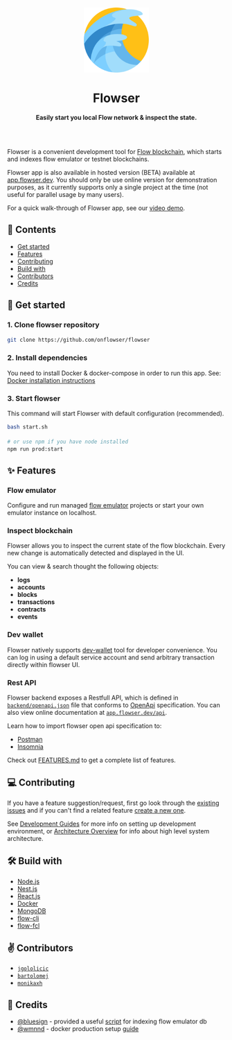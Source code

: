 <div align="center">
	<br>
	<img alt="Flowser logo" src="./docs/images/logo.png" width="150" height="150">
	<h1>Flowser</h1>
	<p>
		<b>Easily start you local Flow network & inspect the state.</b>
	</p>
	<br>
	<br>
</div>

Flowser is a convenient development tool for [Flow blockchain](https://www.onflow.org/), which starts and indexes flow emulator or testnet blockchains.

Flowser app is also available in hosted version (BETA) available at [app.flowser.dev](https://app.flowser.dev). You should only be use online version for demonstration purposes, as it currently supports only a single project at the time (not useful for parallel usage by many users).

For a quick walk-through of Flowser app, see our [video demo](https://www.youtube.com/watch?v=yMs5awvGnlY&t=417s).

## 📖 Contents

- [Get started](#-get-started)
- [Features](#-features)
- [Contributing](#-contributing)
- [Build with](#%EF%B8%8F-build-with)
- [Contributors](#%EF%B8%8F-contributors)
- [Credits](#-credits)

## 👋 Get started

### 1. Clone flowser repository

```bash
git clone https://github.com/onflowser/flowser
```

### 2. Install dependencies

You need to install Docker & docker-compose in order to run this app. 
See: [Docker installation instructions](https://www.docker.com/get-started)

### 3. Start flowser

This command will start Flowser with default configuration (recommended).

```bash
bash start.sh

# or use npm if you have node installed
npm run prod:start
```

## ✨ Features

### Flow emulator
Configure and run managed [flow emulator](https://github.com/onflow/flow-emulator) projects or start your own emulator instance on localhost.

### Inspect blockchain
Flowser allows you to inspect the current state of the flow blockchain.
Every new change is automatically detected and displayed in the UI.

You can view & search thought the following objects:
- **logs**
- **accounts**
- **blocks**
- **transactions**
- **contracts**
- **events**

### Dev wallet
Flowser natively supports [dev-wallet](https://github.com/onflow/fcl-dev-wallet) tool for developer convenience.
You can log in using a default service account and send arbitrary transaction directly within flowser UI.

### Rest API

Flowser backend exposes a Restfull API, which is defined in [`backend/openapi.json`](backend/openapi.json) file that conforms to [OpenApi](https://www.openapis.org/) specification. You can also view online documentation at [`app.flowser.dev/api`](https://app.flowser.dev/api/).

Learn how to import flowser open api specification to:
- [Postman](https://learning.postman.com/docs/integrations/available-integrations/working-with-openAPI/)
- [Insomnia](https://docs.insomnia.rest/insomnia/import-export-data)

Check out [FEATURES.md](./docs/FEATURES.md) to get a complete list of features.

## 💻 Contributing

If you have a feature suggestion/request, first go look through the [existing issues](https://github.com/onflowser/flowser/issues) and if you can't find a related feature [create a new one](https://github.com/onflowser/flowser/issues/new).

See [Development Guides](docs/DEVELOPMENT.md) for more info on setting up development environment, or [Architecture Overview](docs/ARCHITECTURE.md) for info about high level system architecture.

## 🛠️ Build with

- [Node.js](https://nodejs.org/)
- [Nest.js](https://nestjs.com/)
- [React.js](https://reactjs.org/)
- [Docker](https://www.docker.com/)
- [MongoDB](https://www.mongodb.com/)
- [flow-cli](https://github.com/onflow/flow-cli)
- [flow-fcl](https://github.com/onflow/fcl-js)

## ✌️ Contributors

- [`jgololicic`](http://github.com/jgololicic)
- [`bartolomej`](http://github.com/bartolomej)
- [`monikaxh`](http://github.com/monikaxh)

## 🙌 Credits

- [@bluesign](https://github.com/bluesign) - provided a useful [script](https://gist.github.com/bluesign/df24b31a61bf4cd11f88efb6edd78925) for indexing flow emulator db
- [@wmnnd](https://github.com/wmnnd) - docker production setup [guide](https://github.com/wmnnd/nginx-certbot)
